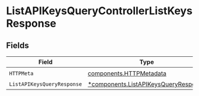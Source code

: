 # ListAPIKeysQueryControllerListKeysResponse


## Fields

| Field                                                                                       | Type                                                                                        | Required                                                                                    | Description                                                                                 |
| ------------------------------------------------------------------------------------------- | ------------------------------------------------------------------------------------------- | ------------------------------------------------------------------------------------------- | ------------------------------------------------------------------------------------------- |
| `HTTPMeta`                                                                                  | [components.HTTPMetadata](../../models/components/httpmetadata.md)                          | :heavy_check_mark:                                                                          | N/A                                                                                         |
| `ListAPIKeysQueryResponse`                                                                  | [*components.ListAPIKeysQueryResponse](../../models/components/listapikeysqueryresponse.md) | :heavy_minus_sign:                                                                          | N/A                                                                                         |